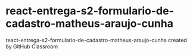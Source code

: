 # react-entrega-s2-formulario-de-cadastro-matheus-araujo-cunha
react-entrega-s2-formulario-de-cadastro-matheus-araujo-cunha created by GitHub Classroom
